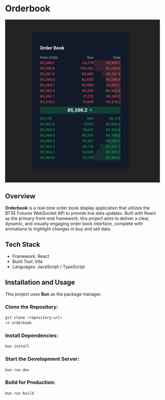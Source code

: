 # Orderbook

![Demo GIF](public/demo.gif)

## Overview
**Orderbook** is a real-time order book display application that utilizes the BTSE Futures WebSocket API to provide live data updates. Built with React as the primary front-end framework, this project aims to deliver a clear, dynamic, and visually engaging order book interface, complete with animations to highlight changes in buy and sell data.

## Tech Stack
- Framework: React
- Build Tool: Vite
- Languages: JavaScript / TypeScript

## Installation and Usage

This project uses **Bun** as the package manager.

### Clone the Repository:
```bash
git clone <repository-url>
cd orderbook
```

### Install Dependencies:

```bash
bun install
```

### Start the Development Server:

```bash
bun run dev
```

### Build for Production:

```bash
bun run build
```
